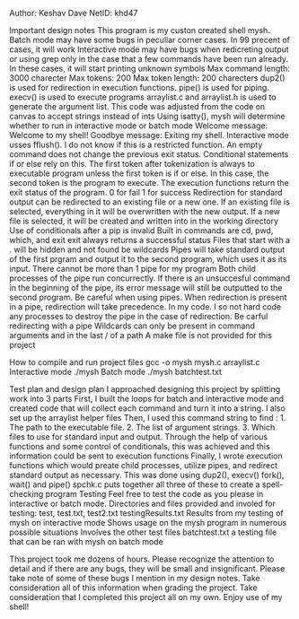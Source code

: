 Author: Keshav Dave
NetID: khd47

Important design notes
    This program is my custon created shell mysh.
    Batch mode may have some bugs in peculiar corner cases. In 99 precent of cases, it will work
    Interactive mode may have bugs when redicreting output or using grep only in the case that a few commands have been run already. In these cases, it will start printing unknown symbols
    Max command length: 3000 charecter
    Max tokens: 200 
    Max token length: 200 charecters
    dup2() is used for redirection in execution functions. pipe() is used for piping. execv() is used to execute programs
    arraylist.c and arraylist.h is used to generate the argument list. This code was adjusted from the code on canvas to accept strings instead of ints
    Using isatty(), mysh will determine whether to run in interactive mode or batch mode
    Welcome message: Welcome to my shell! Goodbye message: Exiting my shell.
    Interactive mode usses fflush(). I do not know if this is a restricted function.
    An empty command does not change the previous exit status. Conditional statements if or else rely on this.
    The first token after tokenization is always to executable program unless the first token is if or else. In this case, the second token is the program to execute.
    The execution functions return the exit status of the program. 0 for fail 1 for success
    Redirection for standard output can be redirected to an existing file or a new one. If an existing file is selected, everything in it will be overwritten with the new output. If a new file is selected, it will be created and written into in the working directory
    Use of conditionals after a pip is invalid
    Built in commands are cd, pwd, which, and exit
    exit always returns a successful status
    Files that start with a . will be hidden and not found be wildcards
    Pipes will take standard output of the first prgram and output it to the second program, which uses it as its input. There cannot be more than 1 pipe for my program
    Both child processes of the pipe run concurrectly. If there is an unsuccesful command in the beginning of the pipe, its error message will still be outputted to the second program. Be careful when using pipes.
    When redirection is present in a pipe, redirection will take precedence. In my code. I so not hard code any processes to destroy the pipe in the case of redirection. Be carful redirecting with a pipe
    Wildcards can only be present in command arguments and in the last / of a path
    A make file is not provided for this project

How to compile and run project files
    gcc -o mysh mysh.c arraylist.c
    Interactive mode
        ./mysh
    Batch mode
        ./mysh batchtest.txt

Test plan and design plan
    I approached designing this project by splitting work into 3 parts
        First, I built the loops for batch and interactive mode and created code that will collect each command and turn it into a string. I also set up the arraylist helper files
        Then, I used this command string to find : 1. The path to the executable file. 2. The list of argument strings. 3. Which files to use for standard input and output. Through the help of various functions and some control of conditionals, this was achieved and this information could be sent to execution functions
        Finally, I wrote execution functions which would preate child processes, utilize pipes, and redirect standard output as necessary. This was done using dup2(), execv() fork(), wait() and pipe()
    spchk.c puts together all three of these to create a spell-checking program
    Testing
        Feel free to test the code as you please in interactive or batch mode. Directories and files provided and involed for testing:
            test, test.txt, test2.txt
            testingResults.txt
                Results from my testing of mysh on interactive mode
                Shows usage on the mysh program in numerous possible situations
                Involves the other test files
            batchtest.txt
                a testing file that can be ran with mysh on batch mode

This project took me dozens of hours. Please recognize the attention to detail and if there are any bugs, they will be small and insignificant. Please take note of some of these bugs I mention in my design notes. Take consideration all of this information when grading the project. Take consideration that I completed this project all on my own. Enjoy use of my shell!